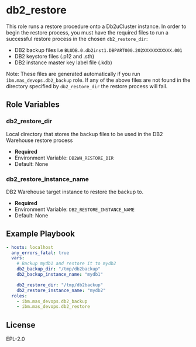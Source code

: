 db2_restore
===========

This role runs a restore procedure onto a Db2uCluster instance.  In order to begin the restore process, you must have the required files to run a successful restore process in the chosen `db2_restore_dir`:

- DB2 backup files i.e `BLUDB.0.db2inst1.DBPART000.202XXXXXXXXXXX.001`
- DB2 keystore files (.p12 and .sth)
- DB2 instance master key label file (.kdb)

Note: These files are generated automatically if you run `ibm.mas_devops.db2_backup` role. If any of the above files are not found in the directory specified by `db2_restore_dir` the restore process will fail.

Role Variables
--------------

### db2_restore_dir
Local directory that stores the backup files to be used in the DB2 Warehouse restore process

- **Required**
- Environment Variable: `DB2WH_RESTORE_DIR`
- Default: None

### db2_restore_instance_name
DB2 Warehouse target instance to restore the backup to.

- **Required**
- Environment Variable: `DB2_RESTORE_INSTANCE_NAME`
- Default: None


Example Playbook
----------------

```yaml
- hosts: localhost
  any_errors_fatal: true
  vars:
    # Backup mydb1 and restore it to mydb2
    db2_backup_dir: "/tmp/db2backup"
    db2_backup_instance_name: "mydb1"

    db2_restore_dir: "/tmp/db2backup"
    db2_restore_instance_name: "mydb2"
  roles:
    - ibm.mas_devops.db2_backup
    - ibm.mas_devops.db2_restore
```

License
-------

EPL-2.0
